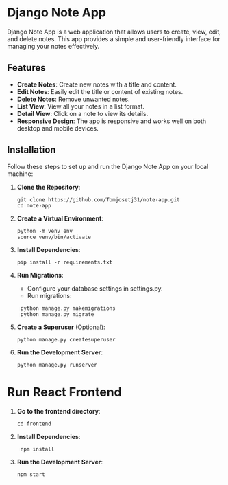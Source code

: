 # Django Note App

Django Note App is a web application that allows users to create, view, edit, and delete notes. This app provides a simple and user-friendly interface for managing your notes effectively.

## Features

- **Create Notes**: Create new notes with a title and content.
- **Edit Notes**: Easily edit the title or content of existing notes.
- **Delete Notes**: Remove unwanted notes.
- **List View**: View all your notes in a list format.
- **Detail View**: Click on a note to view its details.
- **Responsive Design**: The app is responsive and works well on both desktop and mobile devices.

## Installation

Follow these steps to set up and run the Django Note App on your local machine:

1. **Clone the Repository**:

   ```
   git clone https://github.com/Tomjosetj31/note-app.git
   cd note-app
   ```

2. **Create a Virtual Environment**:

   ```
   python -m venv env
   source venv/bin/activate
   ```

3. **Install Dependencies**:

   ```
   pip install -r requirements.txt
   ```

4. **Run Migrations**:
   - Configure your database settings in settings.py.
   - Run migrations:
   ```
    python manage.py makemigrations
    python manage.py migrate
   ```
5. **Create a Superuser** (Optional):

   ```
   python manage.py createsuperuser
   ```

6. **Run the Development Server**:

   ```
   python manage.py runserver
   ```

# Run React Frontend

1. **Go to the frontend directory**:

   ```
   cd frontend
   ```

2. **Install Dependencies**:

   ```
    npm install
   ```

3. **Run the Development Server**:

   ```
   npm start
   ```
